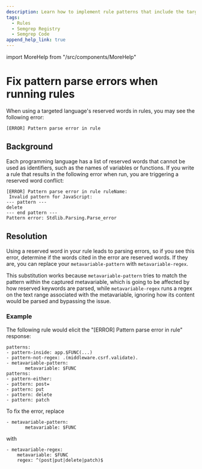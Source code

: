 ```yaml
---
description: Learn how to implement rule patterns that include the targeted language's reserved words.
tags:
  - Rules
  - Semgrep Registry
  - Semgrep Code
append_help_link: true
---
```


import MoreHelp from "/src/components/MoreHelp"

# Fix pattern parse errors when running rules

When using a targeted language's reserved words in rules, you may see the following error:

```console
[ERROR] Pattern parse error in rule
```

## Background

Each programming language has a list of reserved words that cannot be used as identifiers, such as the names of variables or functions. If you write a rule that results in the following error when run, you are triggering a reserved word conflict:

```console
[ERROR] Pattern parse error in rule ruleName:
 Invalid pattern for JavaScript:
--- pattern ---
delete
--- end pattern ---
Pattern error: Stdlib.Parsing.Parse_error
```

## Resolution

Using a reserved word in your rule leads to parsing errors, so if you see this error, determine if the words cited in the error are reserved words. If they are, you can replace your `metavariable-pattern` with `metavariable-regex`. 

This substitution works because `metavariable-pattern` tries to match the pattern within the captured metavariable, which is going to be affected by how reserved keywords are parsed, while `metavariable-regex` runs a regex on the text range associated with the metavariable, ignoring how its content would be parsed and bypassing the issue.

### Example

The following rule would elicit the "[ERROR] Pattern parse error in rule" response:

```code
patterns:
- pattern-inside: app.$FUNC(...)
- pattern-not-regex: .(middleware.csrf.validate).
- metavariable-pattern:
       metavariable: $FUNC
patterns:
- pattern-either:
- pattern: post=
- pattern: put
- pattern: delete
- pattern: patch
```

To fix the error, replace 

```code
- metavariable-pattern:
       metavariable: $FUNC
```

with 

```code
- metavariable-regex:
    metavariable: $FUNC
    regex: ^(post|put|delete|patch)$
```

<MoreHelp />
